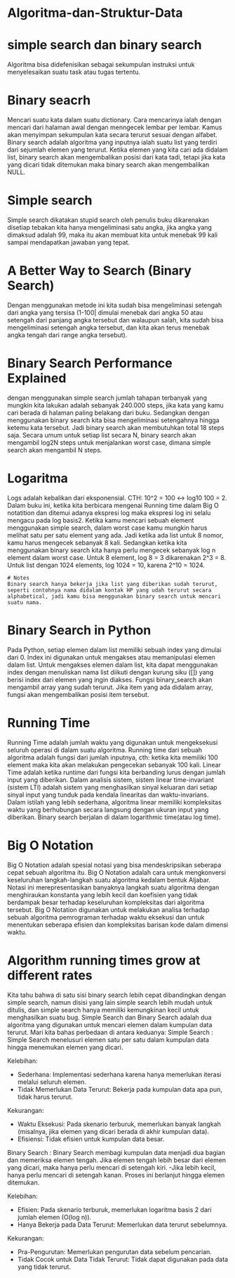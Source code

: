 # Algoritma-dan-Struktur-Data
# simple search dan binary search
  Algoritma bisa didefenisikan sebagai sekumpulan instruksi untuk menyelesaikan suatu task atau tugas tertentu. 
  
# Binary seacrh
  Mencari suatu kata dalam suatu dictionary. Cara mencarinya ialah dengan mencari dari halaman awal dengan menngecek lembar per lembar. Kamus akan menyimpan sekumpulan kata secara terurut sesuai dengan alfabet. Binary search adalah algoritma yang inputnya ialah suatu list yang terdiri dari sejumlah elemen yang terurut. Ketika elemen yang kita cari ada didalam list, binary search akan mengembalikan posisi dari kata tadi, tetapi jika kata yang dicari tidak ditemukan maka binary search akan mengembalikan NULL. 
  
# Simple search
  Simple search dikatakan stupid search oleh penulis buku dikarenakan disetiap tebakan kita hanya mengeliminasi satu angka, jika angka yang dimaksud adalah 99, maka itu akan membuat kita untuk menebak 99 kali sampai mendapatkan jawaban yang tepat. 
  
# A Better Way to Search (Binary Search)
  Dengan menggunakan metode ini kita sudah bisa mengeliminasi setengah dari angka yang tersisa (1-100| dimulai menebak dari angka 50 atau setengah dari panjang angka tersebut dan walaupun salah, kita sudah bisa mengeliminasi setengah angka tersebut, dan kita akan terus menebak angka tengah dari range angka tersebut).  
  
# Binary Search Performance Explained
  dengan menggunakan simple search jumlah tahapan terbanyak yang mungkin kita lakukan adalah sebanyak 240.000 steps, jika kata yang kamu cari berada di halaman paling belakang dari buku. Sedangkan dengan menggunakan binary search kita bisa mengeliminasi setengahnya hingga ketemu kata tersebut. Jadi binary search akan membutuhkan total 18 steps saja. Secara umum untuk setiap list secara N, binary search akan mengambil log2N steps untuk menjalankan worst case, dimana simple search akan mengambil N steps.

# Logaritma
  Logs adalah kebalikan dari eksponensial. CTH: 10^2 = 100 <-> log10 100 = 2. 
Dalam buku ini, ketika kita berbicara mengenai Running time dalam Big O notatition dan ditemui adanya ekspresi log maka  ekspresi log ini selalu mengacu pada log basis2. Ketika kamu mencari sebuah element menggunakan simple search, dalam worst case kamu mungkin harus melihat satu per satu element yang ada. Jadi ketika ada list untuk 8 nomor, kamu harus mengecek sebanyak 8 kali. Sedangkan ketika kita menggunakan binary search kita hanya perlu mengecek sebanyak log n element dalam worst case. Untuk 8 element, log 8 = 3 dikarenakan 2^3 = 8. Untuk list dengan 1024 elements, log 1024 = 10, karena 2^10 = 1024.

	# Notes
	Binary search hanya bekerja jika list yang diberikan sudah terurut, seperti contohnya nama didalam kontak HP yang udah terurut secara alphabetical, jadi kamu bisa menggunakan binary search untuk mencari suatu nama.
 
# Binary Search in Python
  Pada Python, setiap elemen dalam list memiliki sebuah index yang dimulai dari 0. Index ini digunakan untuk mengakses atau memanipulasi elemen dalam list. Untuk mengakses elemen dalam list, kita dapat menggunakan index dengan menuliskan nama list diikuti dengan kurung siku ([]) yang berisi index dari elemen yang ingin diakses. Fungsi binary_search akan mengambil array yang sudah terurut. Jika item yang ada didalam array, fungsi akan mengembalikan posisi item tersebut.


# Running Time
  Running Time adalah jumlah waktu yang digunakan untuk mengeksekusi seluruh operasi di dalam suatu algoritma. Running time dari sebuah algoritma adalah fungsi dari jumlah inputnya, cth: ketika kita memiliki 100 element maka kita akan melakukan pengecekan sebanyak 100 kali. Linear Time adalah ketika runtime dari fungsi kita berbanding lurus dengan jumlah input yang diberikan. Dalam analisis sistem, sistem linear time-invariant (sistem LTI) adalah sistem yang menghasilkan sinyal keluaran dari setiap sinyal input yang tunduk pada kendala linearitas dan waktu-invarians. Dalam istilah yang lebih sederhana, algoritma linear memiliki kompleksitas waktu yang berhubungan secara langsung dengan ukuran input yang diberikan. Binary search berjalan di dalam logarithmic time(atau log time). 

# Big O Notation
  Big O Notation adalah spesial notasi yang bisa mendeskripsikan seberapa cepat sebuah algoritma itu. Big O Notation adalah cara untuk mengkonversi keseluruhan langkah-langkah suatu algoritma kedalam bentuk Aljabar. Notasi ini merepresentasikan banyaknya langkah suatu algoritma dengan menghiraukan konstanta yang lebih kecil dan koefisien yang tidak berdampak besar terhadap keseluruhan kompleksitas dari algoritma tersebut. Big O Notation digunakan untuk melakukan analisa terhadap sebuah algoritma pemrograman terhadap waktu eksekusi dan untuk menentukan seberapa efisien dan kompleksitas barisan kode dalam dimensi waktu. 

# Algorithm running times grow at different rates
  Kita tahu bahwa di satu sisi binary search lebih cepat dibandingkan dengan simple search, namun disisi yang lain simple search lebih mudah untuk ditulis, dan simple search hanya memiliki kemungkinan kecil untuk menghasilkan suatu bug.
  Simple Search dan Binary Search adalah dua algoritma yang digunakan untuk mencari elemen dalam kumpulan data terurut. Mari kita bahas perbedaan di antara keduanya:
Simple Search : Simple Search menelusuri elemen satu per satu dalam kumpulan data hingga menemukan elemen yang dicari.

Kelebihan:
- Sederhana: Implementasi sederhana karena hanya memerlukan iterasi melalui seluruh elemen.
- Tidak Memerlukan Data Terurut: Bekerja pada kumpulan data apa pun, tidak harus terurut.

Kekurangan:
- Waktu Eksekusi: Pada skenario terburuk, memerlukan banyak langkah (misalnya, jika elemen yang dicari berada di akhir kumpulan data).
- Efisiensi: Tidak efisien untuk kumpulan data besar.
  
Binary Search : Binary Search membagi kumpulan data menjadi dua bagian dan memeriksa elemen tengah. Jika elemen tengah lebih besar dari elemen yang dicari, maka hanya perlu mencari di setengah kiri. -Jika lebih kecil, hanya perlu mencari di setengah kanan. Proses ini berlanjut hingga elemen ditemukan.

Kelebihan:
- Efisien: Pada skenario terburuk, memerlukan logaritma basis 2 dari jumlah elemen (O(log n)).
- Hanya Bekerja pada Data Terurut: Memerlukan data terurut sebelumnya.
  
Kekurangan:
- Pra-Pengurutan: Memerlukan pengurutan data sebelum pencarian.
- Tidak Cocok untuk Data Tidak Terurut: Tidak dapat digunakan pada data yang tidak terurut.
  
